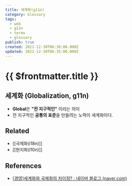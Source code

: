 ```yaml
---
title: 세계화(g11n)
category: Glossary
tags:
  - web
  - g11n
  - terms
  - glossary
publish: true
created: 2021-12-30T06:30:00.000Z
updated: 2021-12-30T06:35:00.000Z
---
```


# {{ $frontmatter.title }}

## 세계화 (Globalization, g11n)

- **Global**은 **"전 지구적인"** 이라는 의미
- 전 지구적인 **공통의 표준**을 만들려는 노력이 세계화이다.

## Related

- [[국제화(i18n)]]
- [[현지화(l10n)]]

## References

- [[경영]세계화와 국제화의 차이점? : 네이버 블로그 (naver.com)](https://m.blog.naver.com/PostView.naver?isHttpsRedirect=true&blogId=ooyyrr1004&logNo=220858440465)
